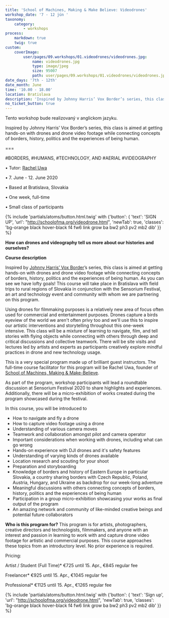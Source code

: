 ```yaml
---
title: 'School of Machines, Making & Make Believe: Videodrones'
workshop_date: '7 - 12 jún '
taxonomy:
    category:
        - workshops
process:
    markdown: true
    twig: true
custom:
    coverImage:
        user/pages/09.workshops/01.videodrones/videodrones.jpg:
            name: videodrones.jpg
            type: image/jpeg
            size: 95007
            path: user/pages/09.workshops/01.videodrones/videodrones.jpg
date_days: '7th - 12th'
date_month: June
time: '10.00 - 18.00'
location: Bratislava
description: 'Inspired by Johnny Harris’ Vox Border’s series, this class is aimed at getting hands-on with drones and drone video footage while connecting concepts of borders, history, politics and the experiences of being human.'
no_ticket_button: true
---
```


Tento workshop bude realizovaný v anglickom jazyku.


Inspired by Johnny Harris’ Vox Border’s series, this class is aimed at getting hands-on with drones and drone video footage while connecting concepts of borders, history, politics and the experiences of being human.

===

&num;BORDERS, &num;HUMANS, &num;TECHNOLOGY, AND &num;AERIAL &num;VIDEOGRAPHY

• Tutor: [Rachel Uwa](https://sensorium.is/speakers/rachel-uwa)

• 7. June - 12. June 2020

• Based at Bratislava, Slovakia

• One week, full-time

• Small class of participants 



{% include 'partials/atoms/button.html.twig' with {'button': {
    'text': 'SIGN UP',
    'url': "http://schoolofma.org/videodrone.html",
    'newTab': true,
    'classes': 'bg-orange black hover-black f4 fw6 link grow ba bw2 ph3 pv2 mb2 dib'
}} %}



**How can drones and videography tell us more about our histories and ourselves?**


**Course description**

Inspired by [Johnny Harris’ Vox Border](https://www.vox.com/authors/johnny-harris)’s series, this class is aimed at getting hands-on with drones and drone video footage while connecting concepts of borders, history, politics and the experiences of being human. As you can see we have lofty goals! This course will take place in Bratislava with field trips to rural regions of Slovakia in conjunction with the Sensorium Festival, an art and technology event and community with whom we are partnering on this program.

Using drones for filmmaking purposes is a relatively new area of focus often used for commercial and entertainment purposes. Drones capture a birds eyeview of the world we aren't often privy too and we'll use this to inspire our artistic interventions and storytelling throughout this one-week intensive.
This class will be a mixture of learning to navigate, film, and tell stories with flying objects while connecting with others through deep and critical discussions and collective teamwork. There will be site visits and lectures led by artists and experts as participants creatively explore mindful practices in drone and new technology usage. 

This is a very special program made up of brilliant guest instructors. The full-time course facilitator for this program will be Rachel Uwa, founder of [School of Machines, Making & Make-Believe](http://schoolofma.org).

As part of the program, workshop participants will lead a roundtable discussion at Sensorium Festival 2020 to share highlights and experiences. Additionally, there will be a micro-exhibition of works created during the program showcased during the festival.

In this course, you will be introduced to

* How to navigate and fly a drone
* How to capture video footage using a drone
* Understanding of various camera moves
* Teamwork and collaboration amongst pilot and camera operator
* Important considerations when working with drones, including what can go wrong
* Hands-on experience with DJI drones and it's safety features
* Understanding of varying kinds of drones available
* Location research and scouting for your shoot
* Preparation and storyboarding
* Knowledge of borders and history of Eastern Europe in particular Slovakia, a country sharing borders with Czech Republic, Poland, Austria, Hungary, and Ukraine as backdrop for our week-long adventure
* Meaningful discussions with others connecting concepts of borders, history, politics and the experiences of being human
* Participation in a group micro-exhibition showcasing your works as final output of the program
* An amazing network and community of like-minded creative beings and potential future collaborators

**Who is this program for?**
This program is for artists, photographers, creative directors and technologists, filmmakers, and anyone with an interest and passion in learning to work with and capture drone video footage for artistic and commercial purposes. This course approaches these topics from an introductory level. No prior experience is required.

Pricing:

Artist / Student (Full Time)* €725 until 15. Apr., €845 regular fee

Freelancer* €925 until 15. Apr., €1045 regular fee

Professional* €1125 until 15. Apr., €1265 regular fee 


{% include 'partials/atoms/button.html.twig' with {'button': {
    'text': 'Sign up',
    'url': "http://schoolofma.org/videodrone.html",
    'newTab': true,
    'classes': 'bg-orange black hover-black f4 fw6 link grow ba bw2 ph3 pv2 mb2 dib'
}} %}
